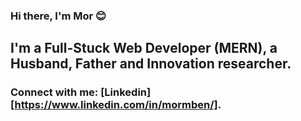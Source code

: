 ### Hi there, I'm Mor 😊
## I'm a Full-Stuck Web Developer (MERN), a Husband, Father and Innovation researcher.

### Connect with me: [Linkedin][https://www.linkedin.com/in/mormben/].